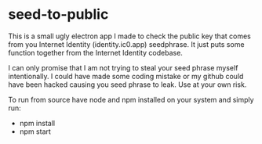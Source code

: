 # seed-to-public

This is a small ugly electron app I made to check the public key that comes from you Internet Identity (identity.ic0.app) seedphrase. It just puts some function together from the Internet Identity codebase.

I can only promise that I am not trying to steal your seed phrase myself intentionally. I could have made some coding mistake or my github could have been hacked causing you seed phrase to leak. Use at your own risk. 

To run from source have node and npm installed on your system and simply run:
- npm install
- npm start
